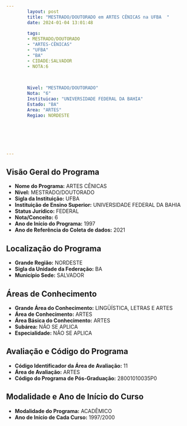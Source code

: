 ```yaml
---
        layout: post
        title: "MESTRADO/DOUTORADO em ARTES CÊNICAS na UFBA  "
        date: 2024-01-04 13:01:48
     
        tags:
        - MESTRADO/DOUTORADO
        - "ARTES-CÊNICAS"
        - "UFBA"
        - "BA"
        - CIDADE:SALVADOR
        - NOTA:6
        
       

        Nivel: "MESTRADO/DOUTORADO"
        Nota: "6"
        Instituicao: "UNIVERSIDADE FEDERAL DA BAHIA"
        Estado: "BA"
        Area: "ARTES"
        Regiao: NORDESTE
        
        
        
        
        
        
---
```

## Visão Geral do Programa
- **Nome do Programa:** ARTES CÊNICAS
- **Nível:** MESTRADO/DOUTORADO
- **Sigla da Instituição:** UFBA
- **Instituição de Ensino Superior:** UNIVERSIDADE FEDERAL DA BAHIA
- **Status Jurídico:** FEDERAL
- **Nota/Conceito:** 6
- **Ano de Início do Programa:** 1997
- **Ano de Referência do Coleta de dados:** 2021

## Localização do Programa
- **Grande Região:** NORDESTE
- **Sigla da Unidade da Federação:** BA
- **Município Sede:** SALVADOR

## Áreas de Conhecimento
- **Grande Área do Conhecimento:** LINGÜÍSTICA, LETRAS E ARTES
- **Área de Conhecimento:** ARTES
- **Área Básica do Conhecimento:** ARTES
- **Subárea:** NÃO SE APLICA
- **Especialidade:** NÃO SE APLICA

## Avaliação e Código do Programa
- **Código Identificador da Área de Avaliação:** 11
- **Área de Avaliação:** ARTES
- **Código do Programa de Pós-Graduação:** 28001010035P0


## Modalidade e Ano de Início do Curso
- **Modalidade do Programa:** ACADÊMICO
- **Ano de Início de Cada Curso:** 1997/2000
